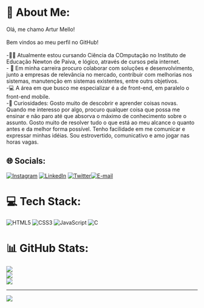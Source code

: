 # 💫 About Me:
Olá, me chamo Artur Mello!<br><br>Bem vindos ao meu perfil no GitHub!<br><br>-👨‍🎓  Atualmente estou cursando Ciência da COmputação no Instituto de Educação Newton de Paiva, e lógico, através de cursos pela internet.<br>- 📄 Em minha carreira procuro colaborar com soluções e desenvolvimento, junto a empresas de relevância no mercado, contribuir com melhorias nos sistemas, manutenção em sistemas existentes, entre outrs objetivos.<br>-💻 A área em que busco me especializar é a de front-end, em paralelo o front-end mobile.<br>-🔭 Curiosidades: Gosto muito de descobrir e aprender coisas novas. Quando me interesso por algo, procuro qualquer coisa que possa me ensinar e não paro até que absorva o máximo de conhecimento sobre o assunto. Gosto muito de resolver tudo o que está ao meu alcance o quanto antes e da melhor forma possível. Tenho facilidade em me comunicar e expressar minhas idéias. Sou estrovertido, comunicativo e amo jogar nas horas vagas.<br>


## 🌐 Socials:
[![Instagram](https://img.shields.io/badge/Instagram-%23E4405F.svg?logo=Instagram&logoColor=white)](https://instagram.com/@_euart) [![LinkedIn](https://img.shields.io/badge/LinkedIn-%230077B5.svg?logo=linkedin&logoColor=white)](https://www.linkedin.com/in/artur-mello-gon%C3%A7alves-7bb90520a/) [![Twitter](https://img.shields.io/badge/Twitter-%231DA1F2.svg?logo=Twitter&logoColor=white)](https://twitter.com/@ArtDev17)[![E-mail](https://img.shields.io/badge/-Email-000?style=for-the-badge&logo=microsoft-outlook&logoColor=007BFF)](mailto:arturmellog19@gmail.com)

# 💻 Tech Stack:
![HTML5](https://img.shields.io/badge/html5-%23E34F26.svg?style=for-the-badge&logo=html5&logoColor=white) ![CSS3](https://img.shields.io/badge/css3-%231572B6.svg?style=for-the-badge&logo=css3&logoColor=white) ![JavaScript](https://img.shields.io/badge/javascript-%23323330.svg?style=for-the-badge&logo=javascript&logoColor=%23F7DF1E) ![C](https://img.shields.io/badge/C-000?style=for-the-badge&logo=c)



# 📊 GitHub Stats:
![](https://github-readme-stats.vercel.app/api?username=arturmello&theme=dark&hide_border=true&include_all_commits=false&count_private=false)<br/>
![](https://github-readme-streak-stats.herokuapp.com/?user=arturmello&theme=dark&hide_border=true)<br/>
![](https://github-readme-stats.vercel.app/api/top-langs/?username=arturmello&theme=dark&hide_border=true&include_all_commits=false&count_private=false&layout=compact)

---
[![](https://visitcount.itsvg.in/api?id=arturmello&icon=0&color=0)](https://visitcount.itsvg.in)

<!-- Proudly created with GPRM ( https://gprm.itsvg.in ) -->
